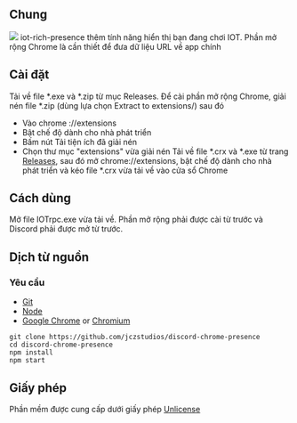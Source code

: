 ## Chung

<img src="https://cdn.discordapp.com/attachments/785144177457102881/812927114063642685/unknown.png"/>
iot-rich-presence thêm tính năng hiển thị bạn đang chơi IOT. Phần mở rộng Chrome là cần thiết để đưa dữ liệu URL về app chính

## Cài đặt
Tải về file *.exe và *.zip từ mục Releases. Để cài phần mở rộng Chrome, giải nén file *.zip (dùng lựa chọn Extract to extensions/) sau đó
* Vào chrome ://extensions
* Bật chế độ dành cho nhà phát triển
* Bấm nút Tải tiện ích đã giải nén
* Chọn thư mục "extensions" vừa giải nén
Tải về file *.crx và *.exe từ trang [Releases](), sau đó mở chrome://extensions, bật chế độ dành cho nhà phát triển và kéo file *.crx vừa tải về vào cửa sổ Chrome

## Cách dùng
Mở file IOTrpc.exe vừa tải về. Phần mở rộng phải được cài từ trước và Discord phải được mở từ trước.

## Dịch từ nguồn 
### Yêu cầu
* [Git](https://git-scm.com/)
* [Node](https://nodejs.org/en/)
* [Google Chrome](http://google.com/chrome) or [Chromium](https://www.chromium.org/getting-involved/download-chromium) 
```
git clone https://github.com/jczstudios/discord-chrome-presence
cd discord-chrome-presence
npm install
npm start
```

## Giấy phép
Phần mềm được cung cấp dưới giấy phép [Unlicense](http://unlicense.org/)

